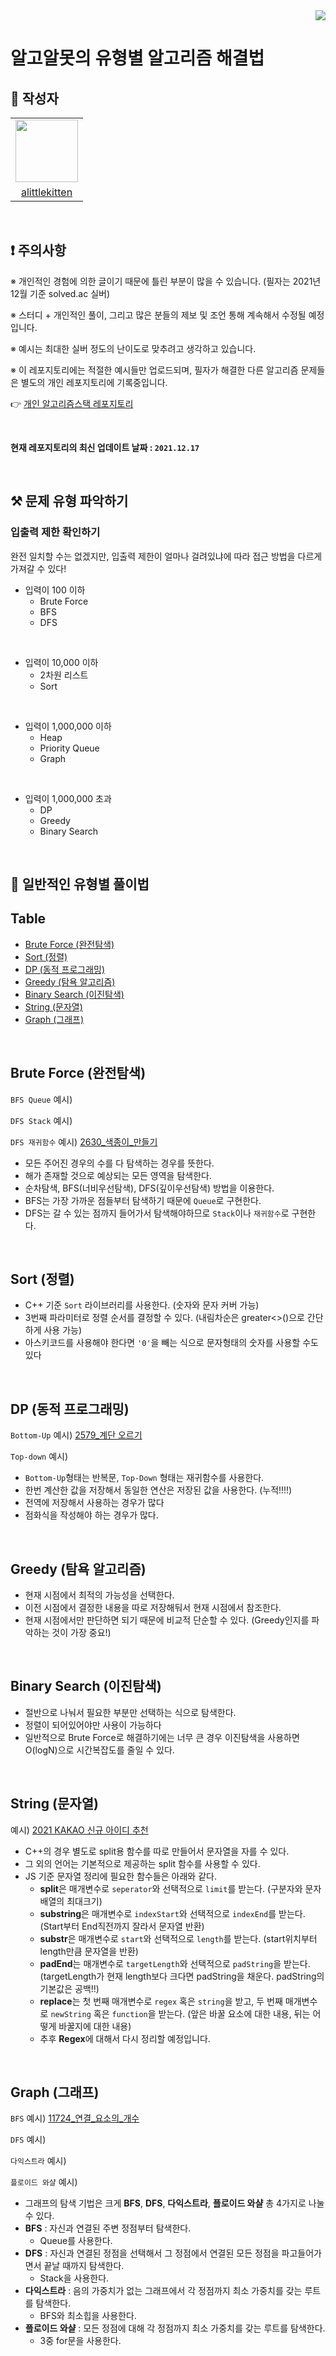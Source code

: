 <div align="right">
  <a href="https://github.com/BoostUpStudy/Solving_Algorithm_By_Type">
      <img src="https://hits.seeyoufarm.com/api/count/incr/badge.svg?url=https://github.com/BoostUpStudy/Solving_Algorithm_By_Type&count_bg=%233D61C8&title_bg=%23555555&icon=&icon_color=%23E7E7E7&title=hits&edge_flat=false"/></a>
</div>

# 알고알못의 유형별 알고리즘 해결법

## 📖 작성자
<div>
  <table align="center">
    <tr>
      <td>  
        <a href="https://github.com/alittlekitten">
          <img src="https://avatars.githubusercontent.com/alittlekitten" width="100"/>
        </a>
      </td>
    </tr>
    <tr>
      <td align="center">
        <a href="https://github.com/alittlekitten">
          alittlekitten
        </a>
      </td>
    </tr>
  </table>
</div>

<br/>

## ❗ 주의사항

※ 개인적인 경험에 의한 글이기 때문에 틀린 부분이 많을 수 있습니다. (필자는 2021년 12월 기준 solved.ac 실버)

※ 스터디 + 개인적인 풀이, 그리고 많은 분들의 제보 및 조언 통해 계속해서 수정될 예정입니다.

※ 예시는 최대한 실버 정도의 난이도로 맞추려고 생각하고 있습니다.

※ 이 레포지토리에는 적절한 예시들만 업로드되며, 필자가 해결한 다른 알고리즘 문제들은 별도의 개인 레포지토리에 기록중입니다.

👉 [개인 알고리즘스택 레포지토리](https://github.com/alittlekitten/AlgorithmStack)

<br/>

**현재 레포지토리의 최신 업데이트 날짜 : `2021.12.17`** 

<br/>

## ⚒ 문제 유형 파악하기

### 입출력 제한 확인하기

완전 일치할 수는 없겠지만, 입출력 제한이 얼마나 걸려있냐에 따라 접근 방법을 다르게 가져갈 수 있다!

- 입력이 100 이하
  - Brute Force
  - BFS
  - DFS

<br/>

- 입력이 10,000 이하
  - 2차원 리스트
  - Sort

<br/>

- 입력이 1,000,000 이하
  - Heap
  - Priority Queue
  - Graph

<br/>

- 입력이 1,000,000 초과
  - DP
  - Greedy
  - Binary Search

<br/>

## 🚀 일반적인 유형별 풀이법

## Table

- [Brute Force (완전탐색)](#brute-force-완전탐색)
- [Sort (정렬)](#sort-정렬)
- [DP (동적 프로그래밍)](#dp-동적-프로그래밍)
- [Greedy (탐욕 알고리즘)](#greedy-탐욕-알고리즘)
- [Binary Search (이진탐색)](#binary-search-이진탐색)
- [String (문자열)](#string-문자열)
- [Graph (그래프)](#graph-그래프)

<br/>

## Brute Force (완전탐색)

`BFS Queue` 예시)

`DFS Stack` 예시)

`DFS 재귀함수` 예시) [2630_색종이_만들기](https://github.com/BoostUpStudy/Solving_Algorithm_By_Type/blob/main/Baekjoon/Cpp/Recursion/S3_2630_%EC%83%89%EC%A2%85%EC%9D%B4_%EB%A7%8C%EB%93%A4%EA%B8%B0.cpp)

- 모든 주어진 경우의 수를 다 탐색하는 경우를 뜻한다.
- 해가 존재할 것으로 예상되는 모든 영역을 탐색한다.
- 순차탐색, BFS(너비우선탐색), DFS(깊이우선탐색) 방법을 이용한다.
- BFS는 가장 가까운 점들부터 탐색하기 때문에 `Queue`로 구현한다.
- DFS는 갈 수 있는 점까지 들어가서 탐색해야하므로 `Stack`이나 `재귀함수`로 구현한다.

<br/>

## Sort (정렬)

- C++ 기준 `Sort` 라이브러리를 사용한다. (숫자와 문자 커버 가능)
- 3번째 파라미터로 정렬 순서를 결정할 수 있다. (내림차순은 greater<>()으로 간단하게 사용 가능)
- 아스키코드를 사용해야 한다면 `'0'`을 빼는 식으로 문자형태의 숫자를 사용할 수도 있다

<br/>

## DP (동적 프로그래밍)

`Bottom-Up` 예시) [2579_계단 오르기](https://github.com/BoostUpStudy/Solving_Algorithm_By_Type/blob/main/Backjoon/Cpp/DP/S3_2579_%EA%B3%84%EB%8B%A8_%EC%98%A4%EB%A5%B4%EA%B8%B0.cpp)

`Top-down` 예시)

- `Bottom-Up`형태는 반복문, `Top-Down` 형태는 재귀함수를 사용한다.
- 한번 계산한 값을 저장해서 동일한 연산은 저장된 값을 사용한다. (누적!!!!)
- 전역에 저장해서 사용하는 경우가 많다
- 점화식을 작성해야 하는 경우가 많다.

<br/>

## Greedy (탐욕 알고리즘)

- 현재 시점에서 최적의 가능성을 선택한다.
- 이전 시점에서 결정한 내용을 따로 저장해둬서 현재 시점에서 참조한다.
- 현재 시점에서만 판단하면 되기 때문에 비교적 단순할 수 있다. (Greedy인지를 파악하는 것이 가장 중요!)

<br/>

## Binary Search (이진탐색)

- 절반으로 나눠서 필요한 부분만 선택하는 식으로 탐색한다.
- 정렬이 되어있어야만 사용이 가능하다
- 일반적으로 Brute Force로 해결하기에는 너무 큰 경우 이진탐색을 사용하면 O(logN)으로 시간복잡도를 줄일 수 있다.

<br/>

## String (문자열)

예시) [2021 KAKAO 신규 아이디 추천](https://github.com/BoostUpStudy/Solving_Algorithm_By_Type/blob/main/Programmers/JavaScript/%EB%AC%B8%EC%9E%90%EC%97%B4/2021_KAKAO_%EC%8B%A0%EA%B7%9C_%EC%95%84%EC%9D%B4%EB%94%94_%EC%B6%94%EC%B2%9C.js)

- C++의 경우 별도로 split용 함수를 따로 만들어서 문자열을 자를 수 있다.
- 그 외의 언어는 기본적으로 제공하는 split 함수를 사용할 수 있다.
- JS 기준 문자열 정리에 필요한 함수들은 아래와 같다.
  - **split**은 매개변수로 `seperator`와 선택적으로 `limit`를 받는다. (구분자와 문자배열의 최대크기)
  - **substring**은 매개변수로 `indexStart`와 선택적으로 `indexEnd`를 받는다. (Start부터 End직전까지 잘라서 문자열 반환)
  - **substr**은 매개변수로 `start`와 선택적으로 `length`를 받는다. (start위치부터 length만큼 문자열을 반환)
  - **padEnd**는 매개변수로 `targetLength`와 선택적으로 `padString`을 받는다. (targetLength가 현재 length보다 크다면 padString을 채운다. padString의 기본값은 공백!!)
  - **replace**는 첫 번째 매개변수로 `regex` 혹은 `string`을 받고, 두 번째 매개변수로 `newString` 혹은 `function`을 받는다. (앞은 바꿀 요소에 대한 내용, 뒤는 어떻게 바꿀지에 대한 내용)
  - 추후 **Regex**에 대해서 다시 정리할 예정입니다.

<br/>

## Graph (그래프)

`BFS` 예시) [11724_연결_요소의_개수](https://github.com/BoostUpStudy/Solving_Algorithm_By_Type/blob/main/Baekjoon/Cpp/BFS/S2_11724_%EC%97%B0%EA%B2%B0_%EC%9A%94%EC%86%8C%EC%9D%98_%EA%B0%9C%EC%88%98.cpp)

`DFS` 예시)

`다익스트라` 예시)

`플로이드 와샬` 예시)

- 그래프의 탐색 기법은 크게 **BFS**, **DFS**, **다익스트라**, **플로이드 와샬** 총 4가지로 나눌 수 있다.
- **BFS** : 자신과 연결된 주변 정점부터 탐색한다.
  - Queue를 사용한다.
- **DFS** : 자신과 연결된 정점을 선택해서 그 정점에서 연결된 모든 정점을 파고들어가면서 끝날 때까지 탐색한다.
  - Stack을 사용한다.
- **다익스트라** : 음의 가중치가 없는 그래프에서 각 정점까지 최소 가중치를 갖는 루트를 탐색한다.
  - BFS와 최소힙을 사용한다.
- **플로이드 와샬** : 모든 정점에 대해 각 정점까지 최소 가중치를 갖는 루트를 탐색한다.
  - 3중 for문을 사용한다.
